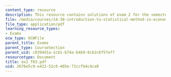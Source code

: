 ```yaml
---
content_type: resource
description: This resource contains solutions of exam 2 for the semester, fall 2003.
file: /media/courses/14-30-introduction-to-statistical-method-in-economics-spring-2006/2676e5c9e42252c0405e71ccfb4c4ca9_ex2_f03.pdf
file_type: application/pdf
learning_resource_types:
- Exams
ocw_type: OCWFile
parent_title: Exams
parent_type: CourseSection
parent_uid: c8394d1a-1cb1-b74a-b4b9-8cb2c6f57ef7
resourcetype: Document
title: ex2_f03.pdf
uid: 2676e5c9-e422-52c0-405e-71ccfb4c4ca9
---
```


